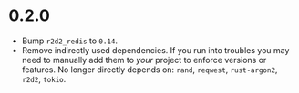# 0.2.0

- Bump `r2d2_redis` to `0.14`.
- Remove indirectly used dependencies. If you run into troubles you may need to
  manually add them to *your* project to enforce versions or features. No
  longer directly depends on: `rand`, `reqwest`, `rust-argon2`, `r2d2`, `tokio`.
